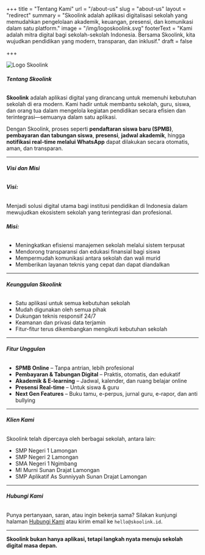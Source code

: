 +++
title = "Tentang Kami"
url = "/about-us"
slug = "about-us"
layout = "redirect"
summary = "Skoolink adalah aplikasi digitalisasi sekolah yang memudahkan pengelolaan akademik, keuangan, presensi, dan komunikasi dalam satu platform."
image = "/img/logoskoolink.svg"
footerText = "Kami adalah mitra digital bagi sekolah-sekolah Indonesia. Bersama Skoolink, kita wujudkan pendidikan yang modern, transparan, dan inklusif."
draft = false

+++

![Logo Skoolink](/img/logoskoolink.svg)

###### **Tentang Skoolink**

**Skoolink** adalah aplikasi digital yang dirancang untuk memenuhi kebutuhan sekolah di era modern. Kami hadir untuk membantu sekolah, guru, siswa, dan orang tua dalam mengelola kegiatan pendidikan secara efisien dan terintegrasi—semuanya dalam satu aplikasi.

Dengan Skoolink, proses seperti **pendaftaran siswa baru (SPMB)**, **pembayaran dan tabungan siswa**, **presensi**, **jadwal akademik**, hingga **notifikasi real-time melalui WhatsApp** dapat dilakukan secara otomatis, aman, dan transparan.

---

###### **Visi dan Misi**

###### **Visi:**  
Menjadi solusi digital utama bagi institusi pendidikan di Indonesia dalam mewujudkan ekosistem sekolah yang terintegrasi dan profesional.

###### **Misi:**  
- Meningkatkan efisiensi manajemen sekolah melalui sistem terpusat  
- Mendorong transparansi dan edukasi finansial bagi siswa  
- Mempermudah komunikasi antara sekolah dan wali murid  
- Memberikan layanan teknis yang cepat dan dapat diandalkan

---

###### **Keunggulan Skoolink**
- Satu aplikasi untuk semua kebutuhan sekolah  
- Mudah digunakan oleh semua pihak  
- Dukungan teknis responsif 24/7  
- Keamanan dan privasi data terjamin  
- Fitur-fitur terus dikembangkan mengikuti kebutuhan sekolah

---

###### **Fitur Unggulan**

- **SPMB Online** – Tanpa antrian, lebih profesional  
- **Pembayaran & Tabungan Digital** – Praktis, otomatis, dan edukatif  
- **Akademik & E-learning** – Jadwal, kalender, dan ruang belajar online  
- **Presensi Real-time** – Untuk siswa & guru  
- **Next Gen Features** – Buku tamu, e-perpus, jurnal guru, e-rapor, dan anti bullying

---

###### **Klien Kami**

Skoolink telah dipercaya oleh berbagai sekolah, antara lain:

- SMP Negeri 1 Lamongan  
- SMP Negeri 2 Lamongan  
- SMA Negeri 1 Ngimbang  
- MI Murni Sunan Drajat Lamongan  
- SMP Aplikatif As Sunniyyah Sunan Drajat Lamongan

---

###### **Hubungi Kami**

Punya pertanyaan, saran, atau ingin bekerja sama? Silakan kunjungi halaman [Hubungi Kami](/contact) atau kirim email ke `hello@skoolink.id`.

---

**Skoolink bukan hanya aplikasi, tetapi langkah nyata menuju sekolah digital masa depan.**
